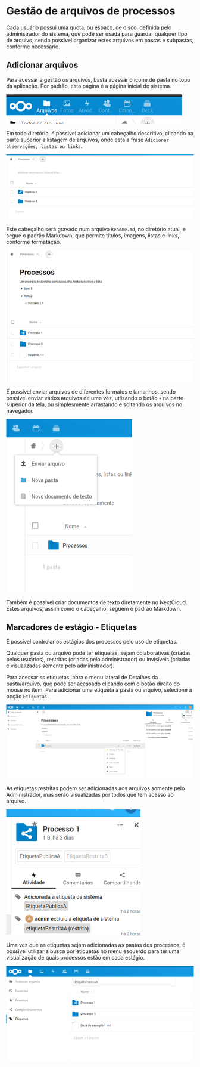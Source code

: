 # Gestão de arquivos de processos

Cada usuário possui uma quota, ou espaço, de disco, definida pelo administrador do sistema, que pode ser usada para guardar qualquer tipo de arquivo, sendo possivel organizar estes arquivos em pastas e subpastas, conforme necessário.

## Adicionar arquivos

Para acessar a gestão os arquivos, basta acessar o icone de pasta no topo da aplicação. Por padrão, esta página é a página inicial do sistema.

![Icone do aplicativo de arquivos](./imagens/gestao-arquivos/icone-aplicativo.png)

Em todo diretório, é possivel adicionar um cabeçalho descritivo, clicando na parte superior a listagem de arquivos, onde esta a frase `Adicionar observações, listas ou links`.

![Espaço do Cabeçalho](./imagens/gestao-arquivos/espaco-cabecalho.png)

Este cabeçalho será gravado num arquivo `Readme.md`, no diretório atual, e segue o padrão Markdown, que permite títulos, imagens, listas e links, conforme formatação.

![Cabeçalho Descritivo](./imagens/gestao-arquivos/cabecalho-descritivo.png)

É possivel enviar arquivos de diferentes formatos e tamanhos, sendo possivel enviar vários arquivos de uma vez, utlizando o botão `+` na parte superior da tela, ou simplesmente arrastando e soltando os arquivos no navegador.

![Adicionar itens](./imagens/gestao-arquivos/menu-novo-arquivo.png)

Também é possivel criar documentos de texto diretamente no NextCloud. Estes arquivos, assim como o cabeçalho, seguem o padrão Markdown.

## Marcadores de estágio - Etiquetas

É possivel controlar os estágios dos processos pelo uso de etiquetas.

Qualquer pasta ou arquivo pode ter etiquetas, sejam colaborativas (criadas pelos usuários), restritas (criadas pelo administrador) ou invisíveis (criadas e visualizadas somente pelo administrador).

Para acessar ss etiquetas, abra o menu lateral de Detalhes da pasta/arquivo, que pode ser acessado clicando com o botão direito do mouse no item. Para adicionar uma etiqueta a pasta ou arquivo, selecione a opção `Etiquetas`.

![Menu Detalhes e Etiquetas](./imagens/gestao-arquivos/menu-detalhes-etiqueta.png)

As etiquetas restritas podem ser adicionadas aos arquivos somente pelo Administrador, mas serão visualizadas por todos que tem acesso ao arquivo.

![Pasta com etiquetas](./imagens/gestao-arquivos/pasta-com-etiquetas.png)

Uma vez que as etiquetas sejam adicionadas as pastas dos processos, é possivel utilizar a busca por etiquetas no menu esquerdo para ter uma visualização de quais processos estão em cada estágio.

![Busca por etiquetas](./imagens/gestao-arquivos/busca-etiquetas.png)
